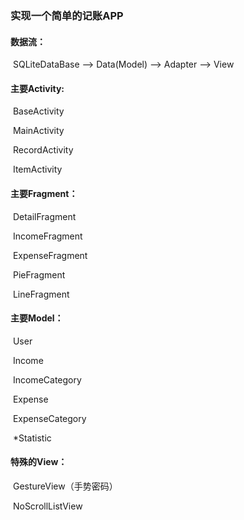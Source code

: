 ### 实现一个简单的记账APP



#### 数据流：

​	SQLiteDataBase --> Data(Model) --> Adapter --> View



#### 主要Activity:

​	BaseActivity

​	MainActivity

​	RecordActivity  

​	ItemActivity



#### 主要Fragment：

​	DetailFragment

​	IncomeFragment

​	ExpenseFragment

​	PieFragment

​	LineFragment



#### 主要Model：

​	User

​	Income

​	IncomeCategory

​	Expense

​	ExpenseCategory

​	*Statistic



#### 特殊的View：

​	GestureView（手势密码）

​	NoScrollListView

